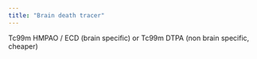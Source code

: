 ```yaml
---
title: "Brain death tracer"
---
```

Tc99m HMPAO / ECD (brain specific) or Tc99m DTPA (non brain specific, cheaper)


